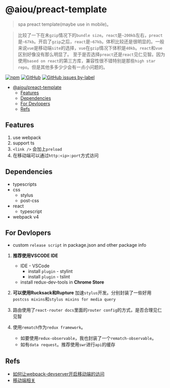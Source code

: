 # @aiou/preact-template
> spa preact template(maybe use in mobile)。

> 比较了一下在未`gzip`情况下的`bundle size`。`react`是`~200kb`左右，`preact`是`~67kb`。开启了`gzip`之后，`react`是`~67kb`。体积比较还是很明显的。一般来说`vue`是移动端`site`的选择，`vue`在`gzip`情况下体积是`40kb`。`react`和`vue`区别好像没有那么明显了。
> 至于是否选择`preact`还是`react`见仁见智。因为使用`based on react`的第三方库，兼容性很不错特别是那些`high star repo`。但是其他多多少少会有一点小问题的。

[![npm](https://img.shields.io/npm/v/@aiou/preact-template?style=for-the-badge)](https://github.com/JiangWeixian/templates/tree/master/packages/core) [![GitHub](https://img.shields.io/github/license/jiangweixian/templates?style=for-the-badge)](https://github.com/JiangWeixian/templates/tree/master/packages/preact-template)
[![GitHub issues by-label](https://img.shields.io/github/issues/jiangweixian/templates/preact-template?color=red&logo=react&style=for-the-badge)](https://github.com/JiangWeixian/templates/issues/43)
- [@aiou/preact-template](#aioupreact-template)
  - [Features](#features)
  - [Dependencies](#dependencies)
  - [For Devlopers](#for-devlopers)
  - [Refs](#refs)

## Features

1. use webpack
2. support ts
3. `<link />` 会加上`preload`
4. 在移动端可以通过`http:<ip>:port`方式访问

## Dependencies

* typescripts
* css
  * stylus
  * post-css
* react
  * typescript
* webpack v4

## For Devlopers

- custom `release script` in package.json and other package info

1. **推荐使用VSCODE IDE**

   * IDE - VSCode
     * install `plugin` - stylint
     * install `plugin` - tslint
   * install redux-dev-tools in **Chrome Store**

2. **可以使用Rucksack和Rupture** 加速`stylus`开发。分别封装了一些好用`postcss mixins`和`stylus mixins for media query`

3. 路由使用了`react-router docs`里面的`router config`的方式，是否合理见仁见智

4. 使用`rematch`作为`redux framework`。
   - 如要使用`redux-observable`，我也封装了一个`rematch-observable`。
   - 如有`data request`。推荐使用`swr`进行`api`的缓存

## Refs

- [如何让webpack-devserver开启移动端的访问](https://stackoverflow.com/questions/35412137/how-to-get-access-to-webpack-dev-server-from-devices-in-local-network)
- [移动端相关](https://github.com/JiangWeixian/JS-Tips/issues/43#issue-537337358)